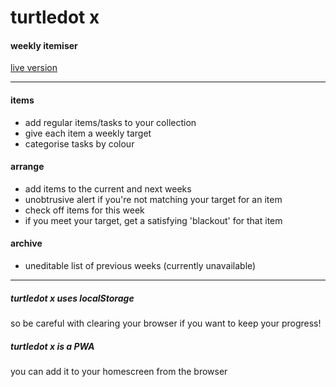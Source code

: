 # turtledot x
#### weekly itemiser

[live version](https://benjaminrshill.github.io/turtledot-x)

***

#### items 
- add regular items/tasks to your collection
- give each item a weekly target
- categorise tasks by colour

#### arrange
- add items to the current and next weeks
- unobtrusive alert if you're not matching your target for an item
- check off items for this week
- if you meet your target, get a satisfying 'blackout' for that item

#### archive
- uneditable list of previous weeks (currently unavailable)
***

##### turtledot x uses localStorage
so be careful with clearing your browser if you want to keep your progress!

##### turtledot x is a PWA
you can add it to your homescreen from the browser